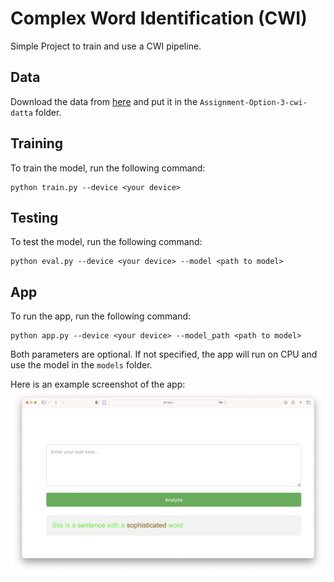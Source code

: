 # Complex Word Identification (CWI)
Simple Project to train and use a CWI pipeline.
## Data
Download the data from [here](https://sites.google.com/view/cwisharedtask2018/datasets) and put it in the `Assignment-Option-3-cwi-datta` folder.
## Training
To train the model, run the following command:
```
python train.py --device <your device>
```
## Testing
To test the model, run the following command:
```
python eval.py --device <your device> --model <path to model>
```
## App
To run the app, run the following command:
```
python app.py --device <your device> --model_path <path to model>
```
Both parameters are optional. If not specified, the app will run on CPU and use the model in the `models` folder.

Here is an example screenshot of the app:
![app example](./app_example.png)

